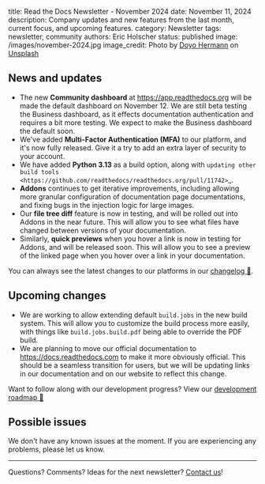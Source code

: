 title: Read the Docs Newsletter - November 2024
date: November 11, 2024
description: Company updates and new features from the last month, current focus, and upcoming features.
category: Newsletter
tags: newsletter, community
authors: Eric Holscher
status: published
image: /images/november-2024.jpg
image_credit: Photo by <a href="https://unsplash.com/@hermanndoyo?utm_content=creditCopyText&utm_medium=referral&utm_source=unsplash">Doyo Hermann</a> on <a href="https://unsplash.com/photos/a-scenic-view-of-a-town-surrounded-by-mountains-y1VQvwSqYOE?utm_content=creditCopyText&utm_medium=referral&utm_source=unsplash">Unsplash</a>


## News and updates

* The new **Community dashboard** at https://app.readthedocs.org will be made the default dashboard on November 12. We are still beta testing the Business dashboard, as it effects documentation authentication and requires a bit more testing. We expect to make the Business dashboard the default soon.
* We've added **Multi-Factor Authentication (MFA)** to our platform, and it's now fully released. Give it a try to add an extra layer of security to your account.
* We have added **Python 3.13** as a build option, along with `updating other build tools <https://github.com/readthedocs/readthedocs.org/pull/11742>`_. 
* **Addons** continues to get iterative improvements, including allowing more granular configuration of documentation page documentations, and fixing bugs in the injection logic for large images.
* Our **file tree diff** feature is now in testing, and will be rolled out into Addons in the near future. This will allow you to see what files have changed between versions of your documentation.
* Similarly, **quick previews** when you hover a link is now in testing for Addons, and will be released soon. This will allow you to see a preview of the linked page when you hover over a link in your documentation.

You can always see the latest changes to our platforms in our [changelog 📃](https://docs.readthedocs.io/page/changelog.html).

## Upcoming changes

* We are working to allow extending default ``build.jobs`` in the new build system. This will allow you to customize the build process more easily, with things like ``build.jobs.build.pdf`` being able to override the PDF build.
* We are planning to move our official documentation to https://docs.readthedocs.com to make it more obviously official. This should be a seamless transition for users, but we will be updating links in our documentation and on our website to reflect this change.

Want to follow along with our development progress? View our [development roadmap 📍️](https://github.com/orgs/readthedocs/projects/156/views/1)

## Possible issues

We don't have any known issues at the moment. If you are experiencing any problems, please let us know.

-----

Questions? Comments? Ideas for the next newsletter? [Contact us](mailto:hello@readthedocs.org)!
